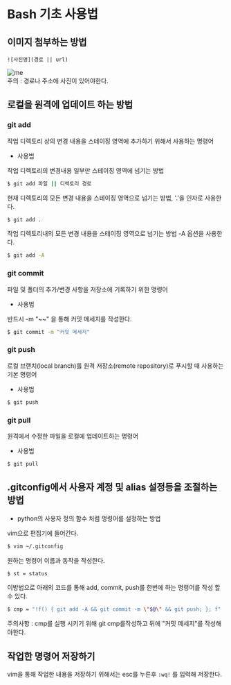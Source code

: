 # Bash 기초 사용법
## 이미지 첨부하는 방법
```
![사진명](경로 || url)
```
![me](https://github.com/mcb-dataai/blog/blob/dev_notes/jackson/dev_notes/Jackson/img/mcb_logo.jpg)\
주의 : 경로나 주소에 사진이 있어야한다.


## 로컬을 원격에 업데이트 하는 방법

### git add
작업 디렉토리 상의 변경 내용을 스테이징 영역에 추가하기 위해서 사용하는 명령어
- 사용법

작업 디렉토리의 변경내용 일부만 스테이징 영역에 넘기는 방법
```bash
$ git add 파일 || 디렉토리 경로
``` 

현재 디렉토리의 모든 변경 내용을 스테이징 영역으로 넘기는 방법, '.'을 인자로 사용한다.
```bash
$ git add . 
```

작업 디렉토리내의 모든 변경 내용을 스테이징 영역으로 넘기는 방법 -A 옵션을 사용한다.
```bash
$ git add -A 
```


### git commit
파일 및 폴더의 추가/변경 사항을 저장소에 기록하기 위한 명령어
- 사용법

반드시 -m "~~" 을 통해 커밋 메세지를 작성한다.
```bash
$ git commit -m "커밋 메세지"
```


### git push
로컬 브랜치(local branch)를 원격 저장소(remote repository)로 푸시할 때 사용하는 기본 명령어
- 사용법

```bash
$ git push 
```


### git pull
원격에서 수정한 파일을 로컬에 업데이트하는 명령어
- 사용법

```bash
$ git pull
```

## .gitconfig에서 사용자 계정 및 alias 설정등을 조절하는 방법
- python의 사용자 정의 함수 처럼 명령어를 설정하는 방법

vim으로 편집기에 들어간다.
```bash
$ vim ~/.gitconfig
```
원하는 명령어 이름과 동작을 작성한다.
```bash
$ st = status
```
이방법으로 아래의 코드를 통해 add, commit, push를 한번에 하는 명령어를 작성 할 수 있다.
```bash
$ cmp = "!f() { git add -A && git commit -m \"$@\" && git push; }; f"
```
주의사항 : cmp를 실행 시키기 위해 git cmp를작성하고 뒤에 "커밋 메세지"를 작성해야한다.

## 작업한 명령어 저장하기
vim을 통해 작업한 내용을 저장하기 위해서는 esc를 누른후 ```:wq!``` 를 입력해 저장한다.
